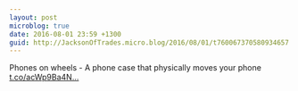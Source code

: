 ```yaml
---
layout: post
microblog: true
date: 2016-08-01 23:59 +1300
guid: http://JacksonOfTrades.micro.blog/2016/08/01/t760067370580934657.html
---
```

Phones on wheels - A phone case that physically moves your phone [t.co/acWp9Ba4N...](https://t.co/acWp9Ba4Ny)
